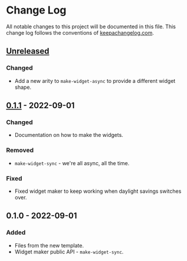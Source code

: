 # Change Log
All notable changes to this project will be documented in this file. This change log follows the conventions of [keepachangelog.com](http://keepachangelog.com/).

## [Unreleased]
### Changed
- Add a new arity to `make-widget-async` to provide a different widget shape.

## [0.1.1] - 2022-09-01
### Changed
- Documentation on how to make the widgets.

### Removed
- `make-widget-sync` - we're all async, all the time.

### Fixed
- Fixed widget maker to keep working when daylight savings switches over.

## 0.1.0 - 2022-09-01
### Added
- Files from the new template.
- Widget maker public API - `make-widget-sync`.

[Unreleased]: https://sourcehost.site/your-name/clj/compare/0.1.1...HEAD
[0.1.1]: https://sourcehost.site/your-name/clj/compare/0.1.0...0.1.1
